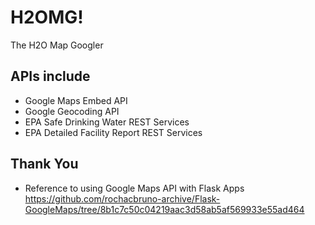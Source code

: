 # H2OMG!
The H2O Map Googler

## APIs include
* Google Maps Embed API
* Google Geocoding API
* EPA Safe Drinking Water REST Services
* EPA Detailed Facility Report REST Services


## Thank You
* Reference to using Google Maps API with Flask Apps
https://github.com/rochacbruno-archive/Flask-GoogleMaps/tree/8b1c7c50c04219aac3d58ab5af569933e55ad464